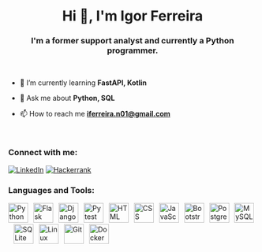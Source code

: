 <h1 align="center">Hi 👋, I'm Igor Ferreira</h1>
<h3 align="center">I'm a former support analyst and currently a Python programmer.</h3>
<br>

- 🌱 I’m currently learning **FastAPI, Kotlin**

- 💬 Ask me about **Python, SQL**

- 📫 How to reach me **iferreira.n01@gmail.com**
<br>

<h3 align="left">Connect with me:</h3>

[![LinkedIn](https://img.shields.io/badge/LinkedIn-0077B5?style=for-the-badge&logo=linkedin&logoColor=white)](https://www.linkedin.com/in/ig0r-ferreira/)
[![Hackerrank](https://img.shields.io/badge/-Hackerrank-2EC866?style=for-the-badge&logo=HackerRank&logoColor=white)](https://www.hackerrank.com/profile/igor_ferreira)

<h3 align="left">Languages and Tools:</h3>
<p align="left"> 
  <img src="https://cdn.jsdelivr.net/gh/devicons/devicon/icons/python/python-original.svg" alt="Python" title="Python" width="40" height="40"/>&ensp;
  <img src="https://cdn.jsdelivr.net/gh/devicons/devicon/icons/flask/flask-original.svg" width="40" alt="Flask" title="Flask">&ensp;
  <img src="https://cdn.jsdelivr.net/gh/devicons/devicon/icons/django/django-plain.svg" alt="Django" title="Django" width="40" height="40"/>&ensp;
  <img src="https://cdn.jsdelivr.net/gh/devicons/devicon/icons/pytest/pytest-original.svg" width="40" alt="Pytest" title="Pytest">&ensp;
  <img src="https://cdn.jsdelivr.net/gh/devicons/devicon/icons/html5/html5-original.svg" width="40" alt="HTML" title="HTML">&ensp;
  <img src="https://cdn.jsdelivr.net/gh/devicons/devicon/icons/css3/css3-original.svg" width="40" alt="CSS" title="CSS">&ensp;
  <img src="https://cdn.jsdelivr.net/gh/devicons/devicon/icons/javascript/javascript-original.svg" width="40" alt="JavaScript" title="JavaScript">&ensp;
  <img src="https://cdn.jsdelivr.net/gh/devicons/devicon/icons/bootstrap/bootstrap-original.svg" width="40" alt="Bootstrap" title="Bootstrap">&ensp;
  <img src="https://cdn.jsdelivr.net/gh/devicons/devicon/icons/postgresql/postgresql-original-wordmark.svg" alt="PostgreSQL" title="PostgreSQL" width="40" height="40"/>&ensp;
  <img src="https://cdn.jsdelivr.net/gh/devicons/devicon/icons/mysql/mysql-original-wordmark.svg" alt="MySQL" title="MySQL" width="40" height="40"/>&ensp;
  <img src="https://cdn.jsdelivr.net/gh/devicons/devicon/icons/sqlite/sqlite-original.svg" alt="SQLite" title="SQLite" width="40" height="40"/>&ensp;
  <img src="https://cdn.jsdelivr.net/gh/devicons/devicon/icons/linux/linux-original.svg" alt="Linux" title="Linux" width="40" height="40"/>&ensp;
  <img src="https://cdn.jsdelivr.net/gh/devicons/devicon/icons/git/git-original.svg" alt="Git" title="Git" width="40" height="40"/>&ensp;
  <img src="https://cdn.jsdelivr.net/gh/devicons/devicon/icons/docker/docker-original-wordmark.svg" alt="Docker" title="Docker" width="40" height="40"/>
</p>

